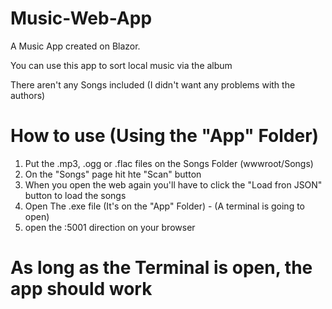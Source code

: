 # Music-Web-App

A Music App created on Blazor.

You can use this app to sort local music via the album 

There aren't any Songs included (I didn't want any problems with the authors)

# How to use (Using the "App" Folder)

1. Put the .mp3, .ogg or .flac files on the Songs Folder (wwwroot/Songs)
2. On the "Songs" page hit hte "Scan" button
3. When you open the web again you'll have to click the "Load fron JSON" button to load the songs
4. Open The .exe file (It's on the "App" Folder) - (A terminal is going to open)
5. open the :5001 direction on your browser
# As long as the Terminal is open, the app should work
 
